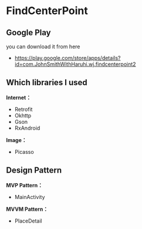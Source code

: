 # FindCenterPoint

## Google Play

you can download it from here
- https://play.google.com/store/apps/details?id=com.JohnSmithWithHaruhi.wj.findcenterpoint2

## Which libraries I used

**Internet：**
- Retrofit
- Okhttp
- Gson
- RxAndroid

**Image：**
- Picasso

## Design Pattern

**MVP Pattern：**
- MainActivity

**MVVM Pattern：**
- PlaceDetail
